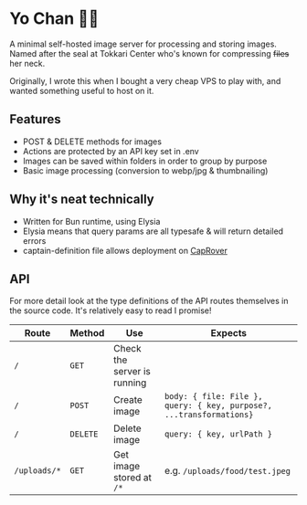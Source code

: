 # Yo Chan 👋🦭

A minimal self-hosted image server for processing and storing images. Named after the seal at Tokkari Center who's known for compressing ~~files~~ her neck.

Originally, I wrote this when I bought a very cheap VPS to play with, and wanted something useful to host on it.

## Features

- POST & DELETE methods for images
- Actions are protected by an API key set in .env
- Images can be saved within folders in order to group by purpose
- Basic image processing (conversion to webp/jpg & thumbnailing)

## Why it's neat technically

- Written for Bun runtime, using Elysia
- Elysia means that query params are all typesafe & will return detailed errors
- captain-definition file allows deployment on [CapRover](https://caprover.com/)

## API

For more detail look at the type definitions of the API routes themselves in the source code. It's relatively easy to read I promise!

| Route        | Method   | Use                         | Expects                                                             |
| ------------ | -------- | --------------------------- | ------------------------------------------------------------------- |
| `/`          | `GET`    | Check the server is running |                                                                     |
| `/`          | `POST`   | Create image                | `body: { file: File }, query: { key, purpose?, ...transformations}` |
| `/`          | `DELETE` | Delete image                | `query: { key, urlPath }`                                           |
| `/uploads/*` | `GET`    | Get image stored at `/*`    | e.g. `/uploads/food/test.jpeg`                                      |
